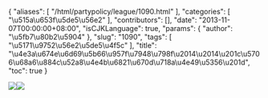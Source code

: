 {
    "aliases": [
        "/html/partypolicy/league/1090.html"
    ],
    "categories": [
        "\u515a\u653f\u5de5\u56e2"
    ],
    "contributors": [],
    "date": "2013-11-07T00:00:00+08:00",
    "isCJKLanguage": true,
    "params": {
        "author": "\u5fb7\u80b2\u5904"
    },
    "slug": "1090",
    "tags": [
        "\u5171\u9752\u56e2\u5de5\u4f5c"
    ],
    "title": "\u4e3a\u674e\u6d69\u5b66\u957f\u7948\u798f\u2014\u2014\u201c\u5706\u68a6\u884c\u52a8\u4e4b\u6821\u670d\u718a\u4e49\u5356\u201d",
    "toc": true
}

![](https://cdn.tfls.online/mirror/full/5d4aa1d614086af474297b7076979d79b730e963.jpg)![](https://cdn.tfls.online/mirror/full/9ab4f49875bd9d47aac8b4e9ba87a35416241643.jpg)
